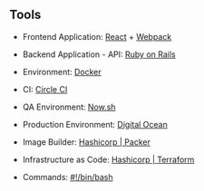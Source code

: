 
## Tools

- Frontend Application: [React](https://reactjs.org/) + [Webpack](https://webpack.github.io/)

- Backend Application - API: [Ruby on Rails](http://rubyonrails.org/)

- Environment: [Docker](https://www.docker.com/)

- CI: [Circle CI](https://circleci.com/docs/2.0/#)

- QA Environment: [Now.sh](https://now.sh)

- Production Environment: [Digital Ocean](https://www.digitalocean.com)

- Image Builder: [Hashicorp | Packer](https://www.packer.io/intro/getting-started/build-image.html)

- Infrastructure as Code: [Hashicorp | Terraform ](https://www.terraform.io/)

- Commands: [#!/bin/bash](https://www.gnu.org/software/bash/)
